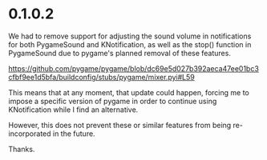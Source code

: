 # 0.1.0.2

We had to remove support for adjusting the sound volume in notifications for both
PygameSound and KNotification, as well as the stop() function in PygameSound
due to pygame's planned removal of these features.

https://github.com/pygame/pygame/blob/dc69e5d027b392aeca47ee01bc3cfbf9ee1d5bfa/buildconfig/stubs/pygame/mixer.pyi#L59

This means that at any moment, that update could happen, forcing me to impose a
specific version of pygame in order to continue using KNotification while I find
an alternative.

However, this does not prevent these or similar features from being re-incorporated
in the future.

Thanks.

